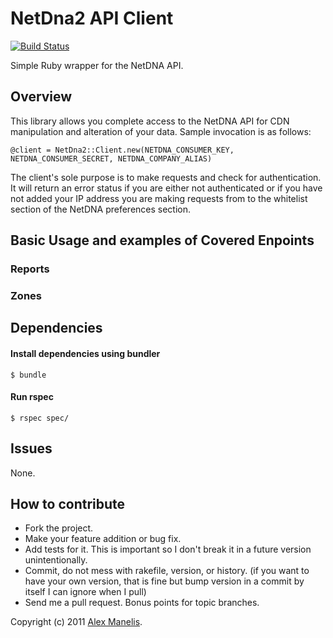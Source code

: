 # NetDna2 API Client
[![Build Status](https://secure.travis-ci.org/amanelis/netdna2.png)](http://travis-ci.org/amanelis/netdna2)

Simple Ruby wrapper for the NetDNA API.  

## Overview

This library allows you complete access to the NetDNA API for CDN manipulation and alteration of your data. Sample invocation is as follows:

    @client = NetDna2::Client.new(NETDNA_CONSUMER_KEY, NETDNA_CONSUMER_SECRET, NETDNA_COMPANY_ALIAS)

The client's sole purpose is to make requests and check for authentication. It will return an error status if you are either not authenticated
or if you have not added your IP address you are making requests from to the whitelist section of the NetDNA preferences section.
    
## Basic Usage and examples of Covered Enpoints

### Reports

### Zones

## Dependencies
#### Install dependencies using bundler  
    $ bundle
  
#### Run rspec  
    $ rspec spec/

## Issues
  None.

## How to contribute
 
* Fork the project.
* Make your feature addition or bug fix.
* Add tests for it. This is important so I don't break it in a
  future version unintentionally.
* Commit, do not mess with rakefile, version, or history.
  (if you want to have your own version, that is fine but bump version in a commit by itself I can ignore when I pull)
* Send me a pull request. Bonus points for topic branches.

Copyright (c) 2011 [Alex Manelis](http://twitter.com/amanelis).